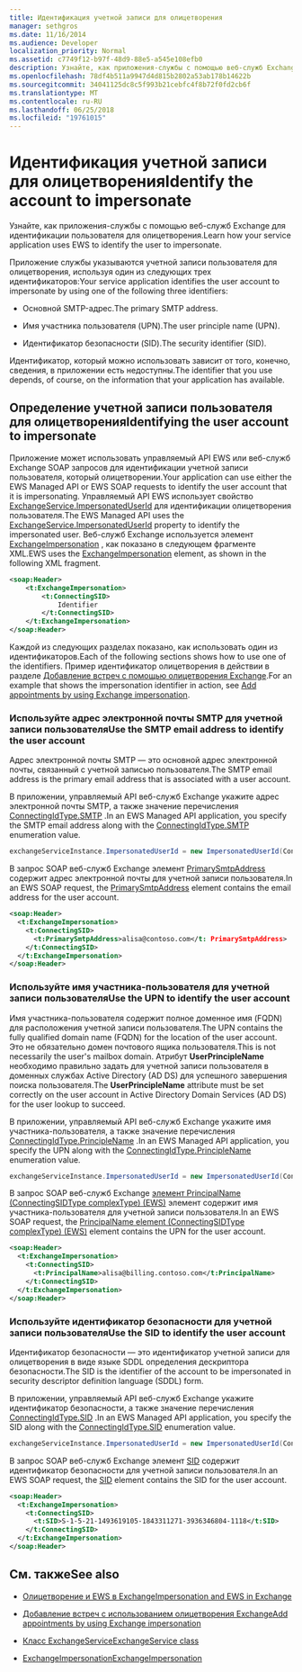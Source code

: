 ```yaml
---
title: Идентификация учетной записи для олицетворения
manager: sethgros
ms.date: 11/16/2014
ms.audience: Developer
localization_priority: Normal
ms.assetid: c7749f12-b97f-48d9-88e5-a545e108efb0
description: Узнайте, как приложения-службы с помощью веб-служб Exchange для идентификации пользователя для олицетворения.
ms.openlocfilehash: 78df4b511a9947d4d815b2802a53ab178b14622b
ms.sourcegitcommit: 34041125dc8c5f993b21cebfc4f8b72f0fd2cb6f
ms.translationtype: MT
ms.contentlocale: ru-RU
ms.lasthandoff: 06/25/2018
ms.locfileid: "19761015"
---
```

# <a name="identify-the-account-to-impersonate"></a><span data-ttu-id="aad97-103">Идентификация учетной записи для олицетворения</span><span class="sxs-lookup"><span data-stu-id="aad97-103">Identify the account to impersonate</span></span>

<span data-ttu-id="aad97-104">Узнайте, как приложения-службы с помощью веб-служб Exchange для идентификации пользователя для олицетворения.</span><span class="sxs-lookup"><span data-stu-id="aad97-104">Learn how your service application uses EWS to identify the user to impersonate.</span></span>
  
<span data-ttu-id="aad97-105">Приложение службы указываются учетной записи пользователя для олицетворения, используя один из следующих трех идентификаторов:</span><span class="sxs-lookup"><span data-stu-id="aad97-105">Your service application identifies the user account to impersonate by using one of the following three identifiers:</span></span>
  
- <span data-ttu-id="aad97-106">Основной SMTP-адрес.</span><span class="sxs-lookup"><span data-stu-id="aad97-106">The primary SMTP address.</span></span>
    
- <span data-ttu-id="aad97-107">Имя участника пользователя (UPN).</span><span class="sxs-lookup"><span data-stu-id="aad97-107">The user principle name (UPN).</span></span>
    
- <span data-ttu-id="aad97-108">Идентификатор безопасности (SID).</span><span class="sxs-lookup"><span data-stu-id="aad97-108">The security identifier (SID).</span></span>
    
<span data-ttu-id="aad97-109">Идентификатор, который можно использовать зависит от того, конечно, сведения, в приложении есть недоступны.</span><span class="sxs-lookup"><span data-stu-id="aad97-109">The identifier that you use depends, of course, on the information that your application has available.</span></span>
  
## <a name="identifying-the-user-account-to-impersonate"></a><span data-ttu-id="aad97-110">Определение учетной записи пользователя для олицетворения</span><span class="sxs-lookup"><span data-stu-id="aad97-110">Identifying the user account to impersonate</span></span>

<span data-ttu-id="aad97-111">Приложение может использовать управляемый API EWS или веб-служб Exchange SOAP запросов для идентификации учетной записи пользователя, который олицетворении.</span><span class="sxs-lookup"><span data-stu-id="aad97-111">Your application can use either the EWS Managed API or EWS SOAP requests to identify the user account that it is impersonating.</span></span> <span data-ttu-id="aad97-112">Управляемый API EWS использует свойство [ExchangeService.ImpersonatedUserId](http://msdn.microsoft.com/ru-ru/library/microsoft.exchange.webservices.data.exchangeservice.impersonateduserid.aspx) для идентификации олицетворения пользователя.</span><span class="sxs-lookup"><span data-stu-id="aad97-112">The EWS Managed API uses the [ExchangeService.ImpersonatedUserId](http://msdn.microsoft.com/ru-ru/library/microsoft.exchange.webservices.data.exchangeservice.impersonateduserid.aspx) property to identify the impersonated user.</span></span> <span data-ttu-id="aad97-113">Веб-служб Exchange используется элемент [ExchangeImpersonation](http://msdn.microsoft.com/library/d8cbac49-47d0-4745-a2a7-545d33f8da93%28Office.15%29.aspx) , как показано в следующем фрагменте XML.</span><span class="sxs-lookup"><span data-stu-id="aad97-113">EWS uses the [ExchangeImpersonation](http://msdn.microsoft.com/library/d8cbac49-47d0-4745-a2a7-545d33f8da93%28Office.15%29.aspx) element, as shown in the following XML fragment.</span></span> 
  
```XML
<soap:Header>
    <t:ExchangeImpersonation>
        <t:ConnectingSID>
            Identifier
        </t:ConnectingSID>
    </t:ExchangeImpersonation>
</soap:Header>
```

<span data-ttu-id="aad97-114">Каждой из следующих разделах показано, как использовать один из идентификаторов.</span><span class="sxs-lookup"><span data-stu-id="aad97-114">Each of the following sections shows how to use one of the identifiers.</span></span> <span data-ttu-id="aad97-115">Пример идентификатор олицетворения в действии в разделе [Добавление встреч с помощью олицетворения Exchange](how-to-add-appointments-by-using-exchange-impersonation.md).</span><span class="sxs-lookup"><span data-stu-id="aad97-115">For an example that shows the impersonation identifier in action, see [Add appointments by using Exchange impersonation](how-to-add-appointments-by-using-exchange-impersonation.md).</span></span>
  
### <a name="use-the-smtp-email-address-to-identify-the-user-account"></a><span data-ttu-id="aad97-116">Используйте адрес электронной почты SMTP для учетной записи пользователя</span><span class="sxs-lookup"><span data-stu-id="aad97-116">Use the SMTP email address to identify the user account</span></span>

<span data-ttu-id="aad97-117">Адрес электронной почты SMTP — это основной адрес электронной почты, связанный с учетной записью пользователя.</span><span class="sxs-lookup"><span data-stu-id="aad97-117">The SMTP email address is the primary email address that is associated with a user account.</span></span>
  
<span data-ttu-id="aad97-118">В приложении, управляемый API веб-служб Exchange укажите адрес электронной почты SMTP, а также значение перечисления [ConnectingIdType.SMTP](http://msdn.microsoft.com/ru-ru/library/microsoft.exchange.webservices.data.connectingidtype.aspx) .</span><span class="sxs-lookup"><span data-stu-id="aad97-118">In an EWS Managed API application, you specify the SMTP email address along with the [ConnectingIdType.SMTP](http://msdn.microsoft.com/ru-ru/library/microsoft.exchange.webservices.data.connectingidtype.aspx) enumeration value.</span></span> 
  
```cs
exchangeServiceInstance.ImpersonatedUserId = new ImpersonatedUserId(ConnectingIdType.SMTP, "alisa@contoso.com");
```

<span data-ttu-id="aad97-119">В запрос SOAP веб-служб Exchange элемент [PrimarySmtpAddress](http://msdn.microsoft.com/library/eee79904-9412-4e61-b9b8-aff0ce25fade%28Office.15%29.aspx) содержит адрес электронной почты для учетной записи пользователя.</span><span class="sxs-lookup"><span data-stu-id="aad97-119">In an EWS SOAP request, the [PrimarySmtpAddress](http://msdn.microsoft.com/library/eee79904-9412-4e61-b9b8-aff0ce25fade%28Office.15%29.aspx) element contains the email address for the user account.</span></span> 
  
```XML
<soap:Header>
  <t:ExchangeImpersonation>
    <t:ConnectingSID>
      <t:PrimarySmtpAddress>alisa@contoso.com</t: PrimarySmtpAddress>
    </t:ConnectingSID>
  </t:ExchangeImpersonation>
</soap:Header>
```

### <a name="use-the-upn-to-identify-the-user-account"></a><span data-ttu-id="aad97-120">Используйте имя участника-пользователя для учетной записи пользователя</span><span class="sxs-lookup"><span data-stu-id="aad97-120">Use the UPN to identify the user account</span></span>

<span data-ttu-id="aad97-121">Имя участника-пользователя содержит полное доменное имя (FQDN) для расположения учетной записи пользователя.</span><span class="sxs-lookup"><span data-stu-id="aad97-121">The UPN contains the fully qualified domain name (FQDN) for the location of the user account.</span></span> <span data-ttu-id="aad97-122">Это не обязательно домен почтового ящика пользователя.</span><span class="sxs-lookup"><span data-stu-id="aad97-122">This is not necessarily the user's mailbox domain.</span></span> <span data-ttu-id="aad97-123">Атрибут **UserPrincipleName** необходимо правильно задать для учетной записи пользователя в доменных службах Active Directory (AD DS) для успешного завершения поиска пользователя.</span><span class="sxs-lookup"><span data-stu-id="aad97-123">The **UserPrincipleName** attribute must be set correctly on the user account in Active Directory Domain Services (AD DS) for the user lookup to succeed.</span></span> 
  
<span data-ttu-id="aad97-124">В приложении, управляемый API веб-служб Exchange укажите имя участника-пользователя, а также значение перечисления [ConnectingIdType.PrincipleName](http://msdn.microsoft.com/ru-ru/library/microsoft.exchange.webservices.data.connectingidtype.aspx) .</span><span class="sxs-lookup"><span data-stu-id="aad97-124">In an EWS Managed API application, you specify the UPN along with the [ConnectingIdType.PrincipleName](http://msdn.microsoft.com/ru-ru/library/microsoft.exchange.webservices.data.connectingidtype.aspx) enumeration value.</span></span> 
  
```cs
exchangeServiceInstance.ImpersonatedUserId = new ImpersonatedUserId(ConnectingIdType.PrincipleName, "alias@billing.contoso.com");
```

<span data-ttu-id="aad97-125">В запрос SOAP веб-служб Exchange [элемент PrincipalName (ConnectingSIDType complexType) (EWS)](http://msdn.microsoft.com/library/6aac5388-c971-817b-b0bb-095a2639c6de%28Office.15%29.aspx) элемент содержит имя участника-пользователя для учетной записи пользователя.</span><span class="sxs-lookup"><span data-stu-id="aad97-125">In an EWS SOAP request, the [PrincipalName element (ConnectingSIDType complexType) (EWS)](http://msdn.microsoft.com/library/6aac5388-c971-817b-b0bb-095a2639c6de%28Office.15%29.aspx) element contains the UPN for the user account.</span></span> 
  
```XML
<soap:Header>
  <t:ExchangeImpersonation>
    <t:ConnectingSID>
      <t:PrincipalName>alisa@billing.contoso.com</t:PrincipalName>
    </t:ConnectingSID>
  </t:ExchangeImpersonation>
</soap:Header>
```

### <a name="use-the-sid-to-identify-the-user-account"></a><span data-ttu-id="aad97-126">Используйте идентификатор безопасности для учетной записи пользователя</span><span class="sxs-lookup"><span data-stu-id="aad97-126">Use the SID to identify the user account</span></span>

<span data-ttu-id="aad97-127">Идентификатор безопасности — это идентификатор учетной записи для олицетворения в виде языке SDDL определения дескриптора безопасности.</span><span class="sxs-lookup"><span data-stu-id="aad97-127">The SID is the identifier of the account to be impersonated in security descriptor definition language (SDDL) form.</span></span>
  
<span data-ttu-id="aad97-128">В приложении, управляемый API веб-служб Exchange укажите идентификатор безопасности, а также значение перечисления [ConnectingIdType.SID](http://msdn.microsoft.com/ru-ru/library/microsoft.exchange.webservices.data.connectingidtype.aspx) .</span><span class="sxs-lookup"><span data-stu-id="aad97-128">In an EWS Managed API application, you specify the SID along with the [ConnectingIdType.SID](http://msdn.microsoft.com/ru-ru/library/microsoft.exchange.webservices.data.connectingidtype.aspx) enumeration value.</span></span> 
  
```cs
exchangeServiceInstance.ImpersonatedUserId = new ImpersonatedUserId(ConnectingIdType.SID, "S-1-5-21-1493619105-1843311271-3936346804-1118");
```

<span data-ttu-id="aad97-129">В запрос SOAP веб-служб Exchange элемент [SID](http://msdn.microsoft.com/library/2f33b29b-163b-4106-a74d-6fb76ec38951%28Office.15%29.aspx) содержит идентификатор безопасности для учетной записи пользователя.</span><span class="sxs-lookup"><span data-stu-id="aad97-129">In an EWS SOAP request, the [SID](http://msdn.microsoft.com/library/2f33b29b-163b-4106-a74d-6fb76ec38951%28Office.15%29.aspx) element contains the SID for the user account.</span></span> 
  
```XML
<soap:Header>
  <t:ExchangeImpersonation>
    <t:ConnectingSID>
      <t:SID>S-1-5-21-1493619105-1843311271-3936346804-1118</t:SID>
    </t:ConnectingSID>
  </t:ExchangeImpersonation>
</soap:Header>
```

## <a name="see-also"></a><span data-ttu-id="aad97-130">См. также</span><span class="sxs-lookup"><span data-stu-id="aad97-130">See also</span></span>


- [<span data-ttu-id="aad97-131">Олицетворение и EWS в Exchange</span><span class="sxs-lookup"><span data-stu-id="aad97-131">Impersonation and EWS in Exchange</span></span>](impersonation-and-ews-in-exchange.md)
    
- [<span data-ttu-id="aad97-132">Добавление встреч с использованием олицетворения Exchange</span><span class="sxs-lookup"><span data-stu-id="aad97-132">Add appointments by using Exchange impersonation</span></span>](how-to-add-appointments-by-using-exchange-impersonation.md)
    
- [<span data-ttu-id="aad97-133">Класс ExchangeService</span><span class="sxs-lookup"><span data-stu-id="aad97-133">ExchangeService class</span></span>](http://msdn.microsoft.com/ru-ru/library/microsoft.exchange.webservices.data.exchangeservice.aspx)
    
- [<span data-ttu-id="aad97-134">ExchangeImpersonation</span><span class="sxs-lookup"><span data-stu-id="aad97-134">ExchangeImpersonation</span></span>](http://msdn.microsoft.com/library/d8cbac49-47d0-4745-a2a7-545d33f8da93%28Office.15%29.aspx)
    

